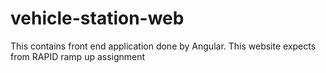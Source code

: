 # vehicle-station-web
This contains front end application done by Angular. This website expects from RAPID ramp up assignment
